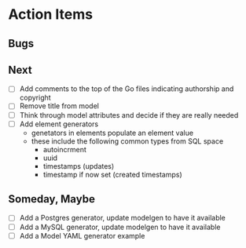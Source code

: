 
# Action Items

## Bugs

## Next

- [ ] Add comments to the top of the Go files indicating authorship and copyright
- [ ] Remove title from model
- [ ] Think through model attributes and decide if they are really needed
- [ ] Add element generators
  - genetators in elements populate an element value
  - these include the following common types from SQL space
    - autoincrment
    - uuid 
    - timestamps (updates)
    - timestamp if now set (created timestamps)

## Someday, Maybe

- [ ] Add a Postgres generator, update modelgen to have it available
- [ ] Add a MySQL generator, update modelgen to have it available
- [ ] Add a Model YAML generator example
